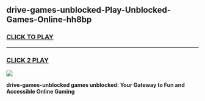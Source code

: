 
## drive-games-unblocked-Play-Unblocked-Games-Online-hh8bp
<h3>
<a href="https://premium76.site?title=drive-games-unblocked&ref=25A">CLICK TO PLAY</a></h3>
<hr>

<h3>
<a href="https://premium76.site?title=drive-games-unblocked&ref=25A">CLICK 2 PLAY</a>
  
</h3>

<a href="https://premium76.site?title=drive-games-unblocked&ref=25A"><img src="https://clearcache.store/games.png"></a>


**drive-games-unblocked games unblocked: Your Gateway to Fun and Accessible Online Gaming**
